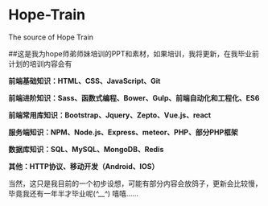 # Hope-Train
The source of Hope Train

##这是我为hope师弟师妹培训的PPT和素材，如果培训，我将更新，在我毕业前计划的培训内容会有

**前端基础知识：HTML、CSS、JavaScript、Git**

**前端进阶知识：Sass、函数式编程、Bower、Gulp、前端自动化和工程化、ES6**

**前端常用库知识：Bootstrap、Jquery、Zepto、Vue.js、react**

**服务端知识：NPM、Node.js、Express、meteor、PHP、部分PHP框架**

**数据库知识：SQL、MySQL、MongoDB、Redis**

**其他：HTTP协议、移动开发（Android、IOS）**


当然，这只是我目前的一个初步设想，可能有部分内容会放鸽子，更新会比较慢，毕竟我还有一年半才毕业呢(*^__^*) 嘻嘻……
